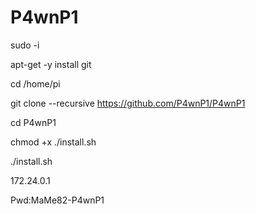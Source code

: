 # P4wnP1
sudo -i

apt-get -y install git

cd /home/pi

git clone --recursive https://github.com/P4wnP1/P4wnP1

cd P4wnP1

chmod +x ./install.sh

./install.sh

172.24.0.1

Pwd:MaMe82-P4wnP1
